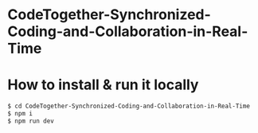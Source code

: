 # CodeTogether-Synchronized-Coding-and-Collaboration-in-Real-Time

# How to install & run it locally

```bash
$ cd CodeTogether-Synchronized-Coding-and-Collaboration-in-Real-Time
$ npm i 
$ npm run dev